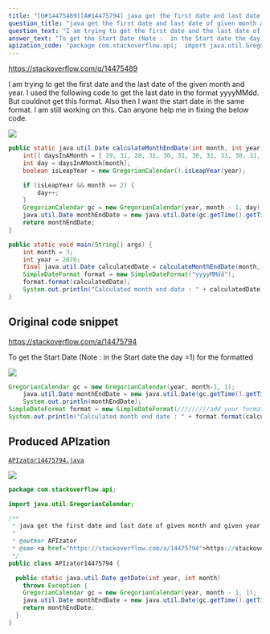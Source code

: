 ```yaml
---
title: "[Q#14475489][A#14475794] java get the first date and last date of given month and given year"
question_title: "java get the first date and last date of given month and given year"
question_text: "I am trying to get the first date and the last date of the given month and year. I used the following code to get the last date in the format yyyyMMdd. But couldnot get this format. Also then I want the start date in the same format. I am still working on this. Can anyone help me in fixing the below code."
answer_text: "To get the Start Date (Note :  in the Start date the day =1) for the formatted"
apization_code: "package com.stackoverflow.api;  import java.util.GregorianCalendar;  /**  * java get the first date and last date of given month and given year  *  * @author APIzator  * @see <a href=\"https://stackoverflow.com/a/14475794\">https://stackoverflow.com/a/14475794</a>  */ public class APIzator14475794 {    public static java.util.Date getDate(int year, int month)     throws Exception {     GregorianCalendar gc = new GregorianCalendar(year, month - 1, 1);     java.util.Date monthEndDate = new java.util.Date(gc.getTime().getTime());     return monthEndDate;   } }"
---
```


https://stackoverflow.com/q/14475489

I am trying to get the first date and the last date of the given month and year. I used the following code to get the last date in the format yyyyMMdd. But couldnot get this format. Also then I want the start date in the same format. I am still working on this. Can anyone help me in fixing the below code.


<div class="code-logo"><img src="/stackoverflow.png" /></div>

```java
public static java.util.Date calculateMonthEndDate(int month, int year) {
    int[] daysInAMonth = { 29, 31, 28, 31, 30, 31, 30, 31, 31, 30, 31, 30, 31 };
    int day = daysInAMonth[month];
    boolean isLeapYear = new GregorianCalendar().isLeapYear(year);

    if (isLeapYear && month == 2) {
        day++;
    }
    GregorianCalendar gc = new GregorianCalendar(year, month - 1, day);
    java.util.Date monthEndDate = new java.util.Date(gc.getTime().getTime());
    return monthEndDate;
}

public static void main(String[] args) {
    int month = 3;
    int year = 2076;
    final java.util.Date calculatedDate = calculateMonthEndDate(month, year);
    SimpleDateFormat format = new SimpleDateFormat("yyyyMMdd");
    format.format(calculatedDate);
    System.out.println("Calculated month end date : " + calculatedDate);
}
```


## Original code snippet

https://stackoverflow.com/a/14475794

To get the Start Date
(Note :  in the Start date the day =1)
for the formatted

<div class="code-logo"><img src="/stackoverflow.png" /></div>

```java
GregorianCalendar gc = new GregorianCalendar(year, month-1, 1);
    java.util.Date monthEndDate = new java.util.Date(gc.getTime().getTime());
    System.out.println(monthEndDate);
SimpleDateFormat format = new SimpleDateFormat(/////////add your format here);
System.out.println("Calculated month end date : " + format.format(calculatedDate));
```

## Produced APIzation

[`APIzator14475794.java`](https://github.com/blind-papers/apization-temp-data/raw/main/search/APIzator14475794.java)

<div class="code-logo"><img src="/apizator.png" /></div>

```java
package com.stackoverflow.api;

import java.util.GregorianCalendar;

/**
 * java get the first date and last date of given month and given year
 *
 * @author APIzator
 * @see <a href="https://stackoverflow.com/a/14475794">https://stackoverflow.com/a/14475794</a>
 */
public class APIzator14475794 {

  public static java.util.Date getDate(int year, int month)
    throws Exception {
    GregorianCalendar gc = new GregorianCalendar(year, month - 1, 1);
    java.util.Date monthEndDate = new java.util.Date(gc.getTime().getTime());
    return monthEndDate;
  }
}

```